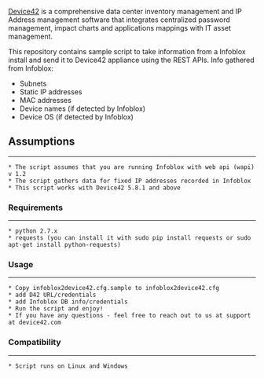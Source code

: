 [Device42](http://www.device42.com/) is a comprehensive data center inventory management and IP Address management software 
that integrates centralized password management, impact charts and applications mappings with IT asset management.

This repository contains sample script to take information from a Infoblox install and send it to Device42 appliance using the REST APIs.
Info gathered from Infoblox:

* Subnets
* Static IP addresses
* MAC addresses
* Device names (if detected by Infoblox)
* Device OS (if detected by Infoblox)
    

## Assumptions
-----------------------------
    * The script assumes that you are running Infoblox with web api (wapi) v 1.2
    * The script gathers data for fixed IP addresses recorded in Infoblox
    * This script works with Device42 5.8.1 and above

    
### Requirements
-----------------------------
    * python 2.7.x
    * requests (you can install it with sudo pip install requests or sudo apt-get install python-requests)

    
### Usage
-----------------------------
    * Copy infoblox2device42.cfg.sample to infoblox2device42.cfg
    * add D42 URL/credentials
    * add Infoblox DB info/credentials
    * Run the script and enjoy!
    * If you have any questions - feel free to reach out to us at support at device42.com

    
### Compatibility
-----------------------------
    * Script runs on Linux and Windows

